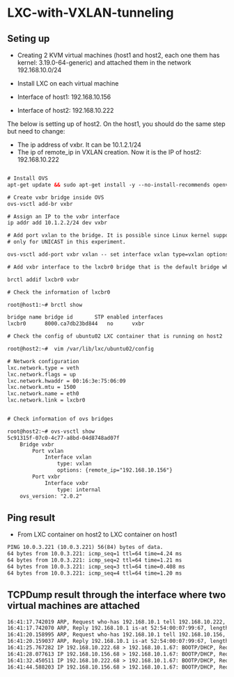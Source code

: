 # LXC-with-VXLAN-tunneling

## Seting up

- Creating 2 KVM virtual machines (host1 and host2, each one them has kernel: 3.19.0-64-generic) and attached them in the network 192.168.10.0/24
- Install LXC on each virtual machine

- Interface of host1: 192.168.10.156
- Interface of host2: 192.168.10.222

The below is setting up of host2. On the host1, you should do the same step but need to change:

- The ip address of vxbr. It can be 10.1.2.1/24
- The ip of remote_ip in VXLAN creation. Now it is the IP of host2: 192.168.10.222

```html 

# Install OVS
apt-get update && sudo apt-get install -y --no-install-recommends openvswitch-switch

# Create vxbr bridge inside OVS
ovs-vsctl add-br vxbr

# Assign an IP to the vxbr interface
ip addr add 10.1.2.2/24 dev vxbr

# Add port vxlan to the bridge. It is possible since Linux kernel supports VXLAN and note that it is 
# only for UNICAST in this experiment.

ovs-vsctl add-port vxbr vxlan -- set interface vxlan type=vxlan options:remote_ip=192.168.10.156

# Add vxbr interface to the lxcbr0 bridge that is the default bridge when LXC containers are attached

brctl addif lxcbr0 vxbr

# Check the information of lxcbr0

root@host1:~# brctl show

bridge name	bridge id		STP enabled	interfaces
lxcbr0		8000.ca7db23bd844	no		vxbr

# Check the config of ubuntu02 LXC container that is running on host2

root@host2:~#  vim /var/lib/lxc/ubuntu02/config

# Network configuration
lxc.network.type = veth
lxc.network.flags = up
lxc.network.hwaddr = 00:16:3e:75:06:09
lxc.network.mtu = 1500
lxc.network.name = eth0
lxc.network.link = lxcbr0


# Check information of ovs bridges

root@host2:~# ovs-vsctl show
5c91315f-07c0-4c77-a8bd-04d8748ad07f
    Bridge vxbr
        Port vxlan
            Interface vxlan
                type: vxlan
                options: {remote_ip="192.168.10.156"}
        Port vxbr
            Interface vxbr
                type: internal
    ovs_version: "2.0.2"

```

## Ping result
- From LXC container on host2 to LXC container on host1
```html
PING 10.0.3.221 (10.0.3.221) 56(84) bytes of data.
64 bytes from 10.0.3.221: icmp_seq=1 ttl=64 time=4.24 ms
64 bytes from 10.0.3.221: icmp_seq=2 ttl=64 time=1.21 ms
64 bytes from 10.0.3.221: icmp_seq=3 ttl=64 time=0.408 ms
64 bytes from 10.0.3.221: icmp_seq=4 ttl=64 time=1.20 ms
```
## TCPDump result through the interface where two virtual machines are attached
```html
16:41:17.742019 ARP, Request who-has 192.168.10.1 tell 192.168.10.222, length 28
16:41:17.742070 ARP, Reply 192.168.10.1 is-at 52:54:00:07:99:67, length 28
16:41:20.158995 ARP, Request who-has 192.168.10.1 tell 192.168.10.156, length 28
16:41:20.159037 ARP, Reply 192.168.10.1 is-at 52:54:00:07:99:67, length 28
16:41:25.767282 IP 192.168.10.222.68 > 192.168.10.1.67: BOOTP/DHCP, Request from 52:54:00:07:93:d7, length 300
16:41:28.077613 IP 192.168.10.156.68 > 192.168.10.1.67: BOOTP/DHCP, Request from 52:54:00:78:ef:01, length 300
16:41:32.450511 IP 192.168.10.222.68 > 192.168.10.1.67: BOOTP/DHCP, Request from 52:54:00:07:93:d7, length 300
16:41:44.588203 IP 192.168.10.156.68 > 192.168.10.1.67: BOOTP/DHCP, Request from 52:54:00:78:ef:01, length 300
```
